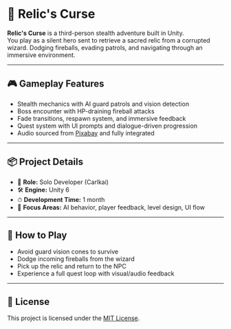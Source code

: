 # 🧩 Relic's Curse

**Relic's Curse** is a third-person stealth adventure built in Unity.  
You play as a silent hero sent to retrieve a sacred relic from a corrupted wizard. Dodging fireballs, evading patrols, and navigating through an immersive environment.

---

## 🎮 Gameplay Features
- Stealth mechanics with AI guard patrols and vision detection
- Boss encounter with HP-draining fireball attacks
- Fade transitions, respawn system, and immersive feedback
- Quest system with UI prompts and dialogue-driven progression
- Audio sourced from [Pixabay](https://pixabay.com/) and fully integrated

---

## 📦 Project Details
- 👤 **Role:** Solo Developer (Carlkai)
- 🛠 **Engine:** Unity 6
- ⏱ **Development Time:** 1 month
- 🧠 **Focus Areas:** AI behavior, player feedback, level design, UI flow

---

## 🔧 How to Play
- Avoid guard vision cones to survive
- Dodge incoming fireballs from the wizard
- Pick up the relic and return to the NPC
- Experience a full quest loop with visual/audio feedback

---

## 📝 License
This project is licensed under the [MIT License](LICENSE).
